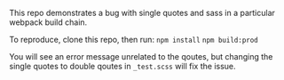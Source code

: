This repo demonstrates a bug with single quotes and sass in a particular webpack build chain.

To reproduce, clone this repo, then run:
`npm install`
`npm build:prod`

You will see an error message unrelated to the qoutes, but changing the single quotes to double qoutes in `_test.scss` will fix the issue.
